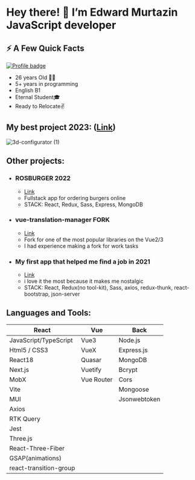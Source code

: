 # Hey there! 👋 I’m Edward Murtazin JavaScript developer
## ⚡️ A Few Quick Facts
[![Profile badge](https://www.codewars.com/users/MurtazinEduard/badges/large)](https://www.codewars.com/users/MurtazinEduard)
- 26 years Old 🧍‍♂️
- 5+ years in programming
- English B1
- Eternal Student🎓
- Ready to Relocate✌️
## My best project 2023: ([Link](https://github.com/MurtazinEduard/3d-russian-car))
![3d-configurator (1)](https://user-images.githubusercontent.com/86109245/224107453-7948d2a7-0291-430c-9492-9a449e684791.gif)
## Other projects:
- ###  ROSBURGER 2022
  - [Link](https://github.com/MurtazinEduard/rosburger)
  - Fullstack app for ordering burgers online
  - STACK: React, Redux, Sass, Express, MongoDB
- ###  vue-translation-manager FORK
  - [Link](https://github.com/MurtazinEduard/vue-translation-manager)
  - Fork for one of the most popular libraries on the Vue2/3
  - I had experience making a fork for work tasks
- ###  My first app that helped me find a job in 2021
  - [Link](https://github.com/MurtazinEduard/react-delivery)
  - i love it the most because it makes me nostalgic
  - STACK: React, Redux(no tool-kit), Sass, axios, redux-thunk, react-bootstrap, json-server
## Languages and Tools:
| React | Vue | Back |
| --- | --- | ---|
| JavaScript/TypeScript | Vue3 | Node.js |
| Html5 / CSS3 | VueX | Express.js |
| React18 | Quasar | MongoDB |
| Next.js | Vuetify | Bcrypt | 
| MobX | Vue Router | Cors |
| Vite | | Mongoose |
| MUI | | Jsonwebtoken |
| Axios | |
| RTK Query | | |
| Jest | | | 
| Three.js | |  | 
| React-Three-Fiber | | |
| GSAP(animations) | | |
| react-transition-group | | |





